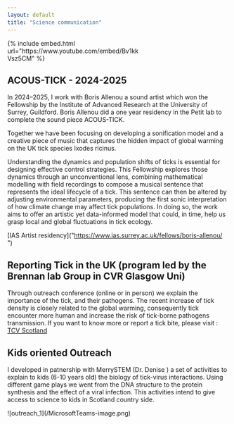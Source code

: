 ```yaml
---
layout: default
title: "Science communication"
---
```

<div style="width: 60%; height: 60%">
{% include embed.html url="https://www.youtube.com/embed/Bv1kkVsz5CM" %}
</div>

## ACOUS-TICK - 2024-2025
In 2024–2025, I work with Boris Allenou a sound artist which won the Fellowship by the Institute of Advanced Research at the University of Surrey, Guildford. Boris Allenou did a one year residency in the Petit lab to complete the sound piece ACOUS-TICK.

Together we have been focusing on developing a sonification model and a creative piece of music that captures the hidden impact of global warming on the UK tick species Ixodes ricinus.

Understanding the dynamics and population shifts of ticks is essential for designing effective control strategies. This Fellowship explores those dynamics through an unconventional lens, combining mathematical modelling with field recordings to compose a musical sentence that represents the ideal lifecycle of a tick. This sentence can then be altered by adjusting environmental parameters, producing the first sonic interpretation of how climate change may affect tick populations. In doing so, the work aims to offer an artistic yet data-informed model that could, in time, help us grasp local and global fluctuations in tick ecology.

[IAS Artist residency]("https://www.ias.surrey.ac.uk/fellows/boris-allenou/ ")

## Reporting Tick in the UK (program led by the Brennan lab Group in CVR Glasgow Uni)
Through outreach conference (online or in person) we explain the importance of the tick, and their pathogens.
The recent increase of tick density is closely related to the global warming, 
consequently tick encounter more human and increase the risk of tick-borne pathogens transmission.
If you want to know more or report a tick bite, please visit : [TCV Scotland]("https://www.tcv.org.uk/scotland/what-makes-viruses-tick") 

## Kids oriented Outreach

I developed in patnership with MerrySTEM (Dr. Denise ) a set of activities to explain to kids (6-10 years old) the biology of tick-virus interactions.
Using different game plays we went from the DNA structure to the protein synthesis and the effect of a viral infection.
This activities intend to give access to science to kids in Scotland country side.

<div style="width: 60%; height: 60%">
![outreach_1](/MicrosoftTeams-image.png)
</div>
                          

